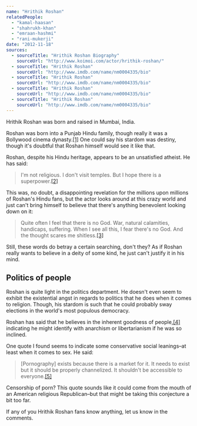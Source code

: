 ```yaml
---
name: "Hrithik Roshan"
relatedPeople:
  - "kamal-haasan"
  - "shahrukh-khan"
  - "emraan-hashmi"
  - "rani-mukerji"
date: "2012-11-18"
sources:
  - sourceTitle: "Hrithik Roshan Biography"
    sourceUrl: "http://www.koimoi.com/actor/hrithik-roshan/"
  - sourceTitle: "Hrithik Roshan"
    sourceUrl: "http://www.imdb.com/name/nm0004335/bio"
  - sourceTitle: "Hrithik Roshan"
    sourceUrl: "http://www.imdb.com/name/nm0004335/bio"
  - sourceTitle: "Hrithik Roshan"
    sourceUrl: "http://www.imdb.com/name/nm0004335/bio"
  - sourceTitle: "Hrithik Roshan"
    sourceUrl: "http://www.imdb.com/name/nm0004335/bio"
---
```


Hrithik Roshan was born and raised in Mumbai, India.

Roshan was born into a Punjab Hindu family, though really it was a Bollywood cinema dynasty.<a class="source-citation" href="http://www.koimoi.com/actor/hrithik-roshan/" title="Hrithik Roshan Biography">[1]</a> One could say his stardom was destiny, though it's doubtful that Roshan himself would see it like that.

Roshan, despite his Hindu heritage, appears to be an unsatisfied atheist. He has said:

>I'm not religious. I don't visit temples. But I hope there is a superpower.<a class="source-citation" href="http://www.imdb.com/name/nm0004335/bio" title="Hrithik Roshan">[2]</a>

This was, no doubt, a disappointing revelation for the millions upon millions of Roshan's Hindu fans, but the actor looks around at this crazy world and just can't bring himself to believe that there's anything benevolent looking down on it:

>Quite often I feel that there is no God. War, natural calamities, handicaps, suffering. When I see all this, I fear there's no God. And the thought scares me shitless.<a class="source-citation" href="http://www.imdb.com/name/nm0004335/bio" title="Hrithik Roshan">[3]</a>

Still, these words do betray a certain searching, don't they? As if Roshan really wants to believe in a deity of some kind, he just can't justify it in his mind.


## Politics of people

Roshan is quite light in the politics department. He doesn't even seem to exhibit the existential angst in regards to politics that he does when it comes to religion. Though, his stardom is such that he could probably sway elections in the world's most populous democracy.

Roshan has said that he believes in the inherent goodness of people,<a class="source-citation" href="http://www.imdb.com/name/nm0004335/bio" title="Hrithik Roshan">[4]</a> indicating he might identify with anarchism or libertarianism if he was so inclined.

One quote I found seems to indicate some conservative social leanings–at least when it comes to sex. He said:

>[Pornography] exists because there is a market for it. It needs to exist but it should be properly channelized. It shouldn't be accessible to everyone.<a class="source-citation" href="http://www.imdb.com/name/nm0004335/bio" title="Hrithik Roshan">[5]</a>

Censorship of porn? This quote sounds like it could come from the mouth of an American religious Republican–but that might be taking this conjecture a bit too far.

If any of you Hrithik Roshan fans know anything, let us know in the comments.